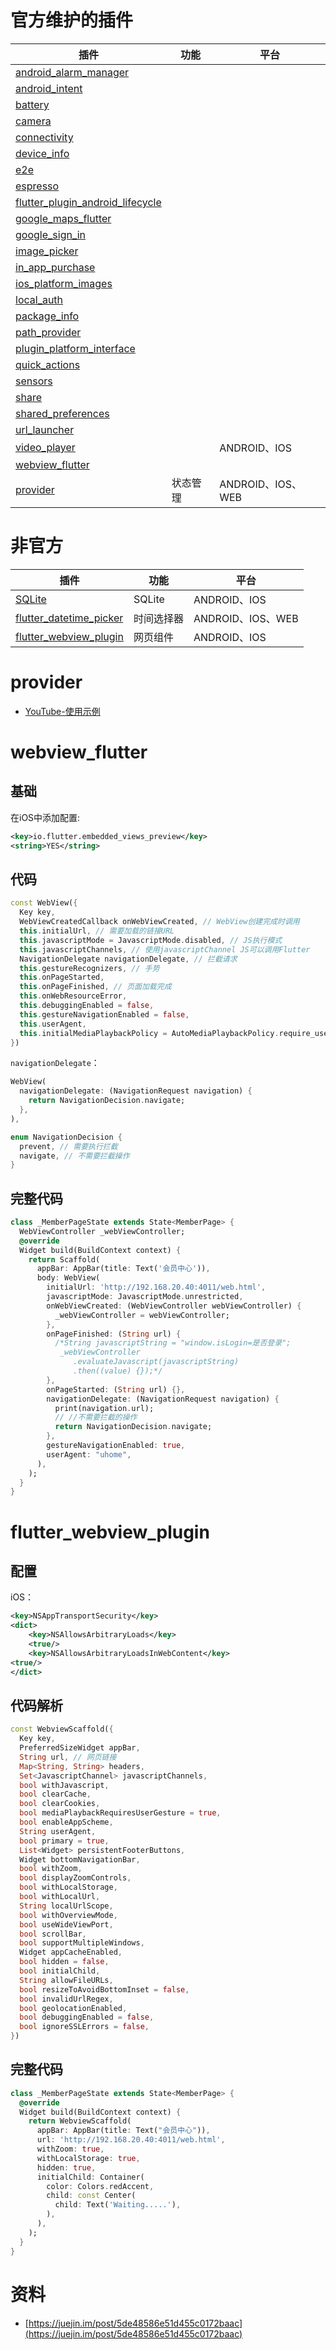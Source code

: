 # 官方维护的插件

|插件|功能|平台|
| --- | --- | --- |
|[android_alarm_manager](https://github.com/flutter/plugins/tree/master/packages/android_alarm_manager)| | |
|[android_intent](https://github.com/flutter/plugins/tree/master/packages/android_intent)| | |
|[battery](https://github.com/flutter/plugins/tree/master/packages/battery)| | |
|[camera](https://github.com/flutter/plugins/tree/master/packages/camera)| | |
|[connectivity](https://github.com/flutter/plugins/tree/master/packages/connectivity)| | |
|[device_info](https://github.com/flutter/plugins/tree/master/packages/device_info)| | |
|[e2e](https://github.com/flutter/plugins/tree/master/packages/e2e)| | |
|[espresso](https://github.com/flutter/plugins/tree/master/packages/espresso)| | |
|[flutter_plugin_android_lifecycle](https://github.com/flutter/plugins/tree/master/packages/flutter_plugin_android_lifecycle)| | |
|[google_maps_flutter](https://github.com/flutter/plugins/tree/master/packages/google_maps_flutter)| | |
|[google_sign_in](https://github.com/flutter/plugins/tree/master/packages/google_sign_in)| | |
|[image_picker](https://github.com/flutter/plugins/tree/master/packages/image_picker)| | |
|[in_app_purchase](https://github.com/flutter/plugins/tree/master/packages/in_app_purchase)| | |
|[ios_platform_images](https://github.com/flutter/plugins/tree/master/packages/ios_platform_images)| | |
|[local_auth](https://github.com/flutter/plugins/tree/master/packages/local_auth)| | |
|[package_info](https://github.com/flutter/plugins/tree/master/packages/package_info)| | |
|[path_provider](https://github.com/flutter/plugins/tree/master/packages/path_provider)| | |
|[plugin_platform_interface](https://github.com/flutter/plugins/tree/master/packages/plugin_platform_interface)| | |
|[quick_actions](https://github.com/flutter/plugins/tree/master/packages/quick_actions)| | |
|[sensors](https://github.com/flutter/plugins/tree/master/packages/sensors)| | |
|[share](https://github.com/flutter/plugins/tree/master/packages/share)| | |
|[shared_preferences](https://github.com/flutter/plugins/tree/master/packages/shared_preferences)| | |
|[url_launcher](https://github.com/flutter/plugins/tree/master/packages/url_launcher)| | |
|[video_player](https://github.com/flutter/plugins/tree/master/packages/video_player)| |ANDROID、IOS|
|[webview_flutter](https://github.com/flutter/plugins/tree/master/packages/webview_flutter)| | |
|[provider](https://pub.dev/packages/provider)| 状态管理 | ANDROID、IOS、WEB |

# 非官方
|插件|功能|平台|
| --- | --- | --- |
| [SQLite](https://pub.flutter-io.cn/packages/sqflite) |SQLite|ANDROID、IOS|
| [flutter_datetime_picker](https://pub.flutter-io.cn/packages/flutter_datetime_picker) | 时间选择器|ANDROID、IOS、WEB|
| [flutter_webview_plugin](https://pub.dev/packages/flutter_webview_plugin) | 网页组件 |ANDROID、IOS|

# provider

* [YouTube-使用示例](https://www.youtube.com/watch?v=rfAzMf_Z2Rs)

# webview_flutter

## 基础

在iOS中添加配置:

```xml
<key>io.flutter.embedded_views_preview</key>
<string>YES</string>
```

## 代码

```dart
const WebView({
  Key key,
  WebViewCreatedCallback onWebViewCreated, // WebView创建完成时调用
  this.initialUrl, // 需要加载的链接URL
  this.javascriptMode = JavascriptMode.disabled, // JS执行模式
  this.javascriptChannels, // 使用javascriptChannel JS可以调用Flutter
  NavigationDelegate navigationDelegate, // 拦截请求
  this.gestureRecognizers, // 手势
  this.onPageStarted,
  this.onPageFinished, // 页面加载完成
  this.onWebResourceError,
  this.debuggingEnabled = false,
  this.gestureNavigationEnabled = false,
  this.userAgent,
  this.initialMediaPlaybackPolicy = AutoMediaPlaybackPolicy.require_user_action_for_all_media_types,
})
```

`navigationDelegate`：

```dart
WebView(
  navigationDelegate: (NavigationRequest navigation) {
    return NavigationDecision.navigate;
  },
),

enum NavigationDecision {
  prevent, // 需要执行拦截
  navigate, // 不需要拦截操作 
}
```

## 完整代码

```dart
class _MemberPageState extends State<MemberPage> {
  WebViewController _webViewController;
  @override
  Widget build(BuildContext context) {
    return Scaffold(
      appBar: AppBar(title: Text('会员中心')),
      body: WebView(
        initialUrl: 'http://192.168.20.40:4011/web.html',
        javascriptMode: JavascriptMode.unrestricted,
        onWebViewCreated: (WebViewController webViewController) {
          _webViewController = webViewController;
        },
        onPageFinished: (String url) {
          /*String javascriptString = "window.isLogin=是否登录";
           _webViewController
              .evaluateJavascript(javascriptString)
              .then((value) {});*/
        },
        onPageStarted: (String url) {},
        navigationDelegate: (NavigationRequest navigation) {
          print(navigation.url);
          // //不需要拦截的操作
          return NavigationDecision.navigate;
        },
        gestureNavigationEnabled: true,
        userAgent: "uhome",
      ),
    );
  }
}
```

# flutter_webview_plugin

## 配置

iOS：

```xml
<key>NSAppTransportSecurity</key>
<dict>
	<key>NSAllowsArbitraryLoads</key>
	<true/>
	<key>NSAllowsArbitraryLoadsInWebContent</key>
<true/>
</dict>
```

## 代码解析

```dart
const WebviewScaffold({
  Key key,
  PreferredSizeWidget appBar,
  String url, // 网页链接
  Map<String, String> headers,
  Set<JavascriptChannel> javascriptChannels,
  bool withJavascript,
  bool clearCache,
  bool clearCookies,
  bool mediaPlaybackRequiresUserGesture = true,
  bool enableAppScheme,
  String userAgent,
  bool primary = true,
  List<Widget> persistentFooterButtons,
  Widget bottomNavigationBar,
  bool withZoom,
  bool displayZoomControls,
  bool withLocalStorage,
  bool withLocalUrl,
  String localUrlScope,
  bool withOverviewMode,
  bool useWideViewPort,
  bool scrollBar,
  bool supportMultipleWindows,
  Widget appCacheEnabled,
  bool hidden = false,
  bool initialChild,
  String allowFileURLs,
  bool resizeToAvoidBottomInset = false,
  bool invalidUrlRegex,
  bool geolocationEnabled,
  bool debuggingEnabled = false,
  bool ignoreSSLErrors = false,
})
```

## 完整代码

```dart
class _MemberPageState extends State<MemberPage> {
  @override
  Widget build(BuildContext context) {
    return WebviewScaffold(
      appBar: AppBar(title: Text("会员中心")),
      url: 'http://192.168.20.40:4011/web.html',
      withZoom: true,
      withLocalStorage: true,
      hidden: true,
      initialChild: Container(
        color: Colors.redAccent,
        child: const Center(
          child: Text('Waiting.....'),
        ),
      ),
    );
  }
}
```

# 资料
* [https://juejin.im/post/5de48586e51d455c0172baac](https://juejin.im/post/5de48586e51d455c0172baac)
